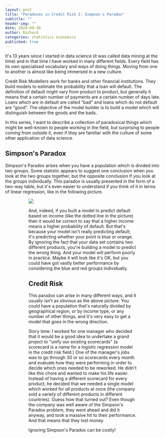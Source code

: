 ```yaml
---
layout: post
title: "Paradoxes in Credit Risk I: Simpson's Paradox"
subtitle: ""
header-img: ""
date: 2024-09-30
author: Richard
categories: statistics economics
published: true
---
```

It's 13 years since I started in data science (it was called data mining at the time) and in that time I have worked in many different fields. Every field has its own specialised vocabulary and ways of doing things. Moving from one to another is almost like being immersed in a new culture.

Credit Risk Modellers work for banks and other financial institutions. They build models to estimate the probability that a loan will default. The definition of default might vary from product to product, but generally it means that a certain number of payments are a certain number of days late. Loans which are in default are called "bad" and loans which do not default are "good". The objective of the model builder is to build a model which will distinguish between the goods and the bads.

In this series, I want to describe a collection of paradoxical things which might be well-known to people working in the field, but surprising to people coming from outside it, even if they are familiar with the culture of some other application of data science.

## Simpson's Paradox
Simpson's Paradox arises when you have a population which is divided into two groups. Some statistic appears to suggest one conclusion when you look at the two groups together, but the opposite conclusion if you look at the groups individually. This paradox is usually presented in the form of a two-way table, but it's even easier to understand if you think of it in terms of linear regression, like in the following picture.

<div style="width:70%; margin: 0 auto">
<img src='/blog/images/2024/simpson_paradox_example.png" />
</div>

Here, imagine that we have two products that are sold to two different groups of people. One group (in blue) generally has lower income and the other group (in orange) generally has higher income. There are more defaults in the orange group, perhaps because we have sold them a riskier product (for example, a loan with a higher prinicpal and a longer term).

If you look at the groups individually, you will see that higher household income is associated with a lower rate of default. This is not very suprising, since it is likely that the higher your income, the easier it will be to pay off your loan. However, if you lump the blue and orange groups together and try to predict defaults based on household income, you now see that the relationship is reversed (the dotted black line). If you didn't know that the data set was divided into two parts, it would look as if higher household income is associated with a higher rate of default, which is just the opposite of what actually happens!

And, indeed, if you built a model to predict default based on income (like the dotted line in the picture) then it would be correct to say that a higher income means a higher probability of default. But that's because your model isn't really predicting default; it's predicting whether your point is blue or orange. By ignoring the fact that your data set contains two different products, you're building a model to predict the wrong thing. And your model will perform poorly in practice. Maybe it will look like it's OK, but you could have got vastly better performance by considering the blue and red groups individually.

## Credit Risk
This paradox can arise in many different ways, and it usually isn't as obvious as the above picture. You could have a population that's naturally divided by geographical region, or by income type, or any number of other things, and it's very easy to get a model that goes in the wrong direction.

Story time: I worked for one manager who decided that it would be a good idea to undertake a grand project to "unify our existing scorecards" (a scorecard is a name for a logistic regression model in the credit risk field.) One of the manager's jobs was to go through 30 or so scorecards every month and evaluate how they were performing in order to decide which ones needed to be reworked. He didn't like this chore and wanted to make his life easier. Instead of having a different scorecard for every product, he decided that we needed a single model which worked for *all* products at once (the company sold a variety of different products in different countries). Guess how that turned out? Even though the company was well aware of the Simpson's Paradox problem, they went ahead and did it anyway, and took a massive hit to their performance. And that means that they lost money.

Ignoring Simpson's Paradox can be costly!
